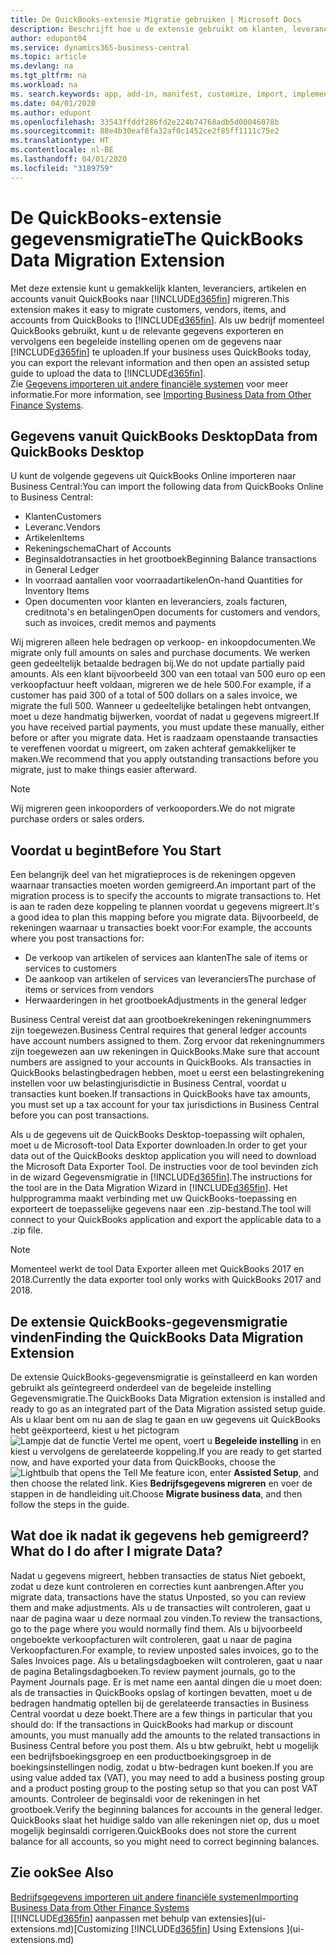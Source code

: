 ```yaml
---
title: De QuickBooks-extensie Migratie gebruiken | Microsoft Docs
description: Beschrijft hoe u de extensie gebruikt om klanten, leveranciers, artikelen en rekeningen van QuickBooks Desktop naar Business Central te importeren.
author: edupont04
ms.service: dynamics365-business-central
ms.topic: article
ms.devlang: na
ms.tgt_pltfrm: na
ms.workload: na
ms. search.keywords: app, add-in, manifest, customize, import, implement
ms.date: 04/01/2020
ms.author: edupont
ms.openlocfilehash: 33543ffddf286fd2e224b74768adb5d00046078b
ms.sourcegitcommit: 88e4b30eaf6fa32af0c1452ce2f85ff1111c75e2
ms.translationtype: HT
ms.contentlocale: nl-BE
ms.lasthandoff: 04/01/2020
ms.locfileid: "3189759"
---
```

# <a name="the-quickbooks-data-migration-extension"></a><span data-ttu-id="43aab-103">De QuickBooks-extensie gegevensmigratie</span><span class="sxs-lookup"><span data-stu-id="43aab-103">The QuickBooks Data Migration Extension</span></span>
<span data-ttu-id="43aab-104">Met deze extensie kunt u gemakkelijk klanten, leveranciers, artikelen en accounts vanuit QuickBooks naar [!INCLUDE[d365fin](includes/d365fin_md.md)] migreren.</span><span class="sxs-lookup"><span data-stu-id="43aab-104">This extension makes it easy to migrate customers, vendors, items, and accounts from QuickBooks to [!INCLUDE[d365fin](includes/d365fin_md.md)].</span></span> <span data-ttu-id="43aab-105">Als uw bedrijf momenteel QuickBooks gebruikt, kunt u de relevante gegevens exporteren en vervolgens een begeleide instelling openen om de gegevens naar [!INCLUDE[d365fin](includes/d365fin_md.md)] te uploaden.</span><span class="sxs-lookup"><span data-stu-id="43aab-105">If your business uses QuickBooks today, you can export the relevant information and then open an assisted setup guide to upload the data to [!INCLUDE[d365fin](includes/d365fin_md.md)].</span></span>  
<span data-ttu-id="43aab-106">Zie [Gegevens importeren uit andere financiële systemen](across-import-data-configuration-packages.md) voor meer informatie.</span><span class="sxs-lookup"><span data-stu-id="43aab-106">For more information, see [Importing Business Data from Other Finance Systems](across-import-data-configuration-packages.md).</span></span>

## <a name="data-from-quickbooks-desktop"></a><span data-ttu-id="43aab-107">Gegevens vanuit QuickBooks Desktop</span><span class="sxs-lookup"><span data-stu-id="43aab-107">Data from QuickBooks Desktop</span></span>
 
<span data-ttu-id="43aab-108">U kunt de volgende gegevens uit QuickBooks Online importeren naar Business Central:</span><span class="sxs-lookup"><span data-stu-id="43aab-108">You can import the following data from QuickBooks Online to Business Central:</span></span>

- <span data-ttu-id="43aab-109">Klanten</span><span class="sxs-lookup"><span data-stu-id="43aab-109">Customers</span></span>  
- <span data-ttu-id="43aab-110">Leveranc.</span><span class="sxs-lookup"><span data-stu-id="43aab-110">Vendors</span></span>  
- <span data-ttu-id="43aab-111">Artikelen</span><span class="sxs-lookup"><span data-stu-id="43aab-111">Items</span></span>  
- <span data-ttu-id="43aab-112">Rekeningschema</span><span class="sxs-lookup"><span data-stu-id="43aab-112">Chart of Accounts</span></span>  
- <span data-ttu-id="43aab-113">Beginsaldotransacties in het grootboek</span><span class="sxs-lookup"><span data-stu-id="43aab-113">Beginning Balance transactions in General Ledger</span></span>  
- <span data-ttu-id="43aab-114">In voorraad aantallen voor voorraadartikelen</span><span class="sxs-lookup"><span data-stu-id="43aab-114">On-hand Quantities for Inventory Items</span></span>  
- <span data-ttu-id="43aab-115">Open documenten voor klanten en leveranciers, zoals facturen, creditnota's en betalingen</span><span class="sxs-lookup"><span data-stu-id="43aab-115">Open documents for customers and vendors, such as invoices, credit memos and payments</span></span>  

<span data-ttu-id="43aab-116">Wij migreren alleen hele bedragen op verkoop- en inkoopdocumenten.</span><span class="sxs-lookup"><span data-stu-id="43aab-116">We migrate only full amounts on sales and purchase documents.</span></span> <span data-ttu-id="43aab-117">We werken geen gedeeltelijk betaalde bedragen bij.</span><span class="sxs-lookup"><span data-stu-id="43aab-117">We do not update partially paid amounts.</span></span> <span data-ttu-id="43aab-118">Als een klant bijvoorbeeld 300 van een totaal van 500 euro op een verkoopfactuur heeft voldaan, migreren we de hele 500.</span><span class="sxs-lookup"><span data-stu-id="43aab-118">For example, if a customer has paid 300 of a total of 500 dollars on a sales invoice, we migrate the full 500.</span></span> <span data-ttu-id="43aab-119">Wanneer u gedeeltelijke betalingen hebt ontvangen, moet u deze handmatig bijwerken, voordat of nadat u gegevens migreert.</span><span class="sxs-lookup"><span data-stu-id="43aab-119">If you have received partial payments, you must update these manually, either before or after you migrate data.</span></span> <span data-ttu-id="43aab-120">Het is raadzaam openstaande transacties te vereffenen voordat u migreert, om zaken achteraf gemakkelijker te maken.</span><span class="sxs-lookup"><span data-stu-id="43aab-120">We recommend that you apply outstanding transactions before you migrate, just to make things easier afterward.</span></span>

> [!NOTE]
> <span data-ttu-id="43aab-121">Wij migreren geen inkooporders of verkooporders.</span><span class="sxs-lookup"><span data-stu-id="43aab-121">We do not migrate purchase orders or sales orders.</span></span>

## <a name="before-you-start"></a><span data-ttu-id="43aab-122">Voordat u begint</span><span class="sxs-lookup"><span data-stu-id="43aab-122">Before You Start</span></span>
<span data-ttu-id="43aab-123">Een belangrijk deel van het migratieproces is de rekeningen opgeven waarnaar transacties moeten worden gemigreerd.</span><span class="sxs-lookup"><span data-stu-id="43aab-123">An important part of the migration process is to specify the accounts to migrate transactions to.</span></span> <span data-ttu-id="43aab-124">Het is aan te raden deze koppeling te plannen voordat u gegevens migreert.</span><span class="sxs-lookup"><span data-stu-id="43aab-124">It's a good idea to plan this mapping before you migrate data.</span></span> <span data-ttu-id="43aab-125">Bijvoorbeeld, de rekeningen waarnaar u transacties boekt voor:</span><span class="sxs-lookup"><span data-stu-id="43aab-125">For example, the accounts where you post transactions for:</span></span>

- <span data-ttu-id="43aab-126">De verkoop van artikelen of services aan klanten</span><span class="sxs-lookup"><span data-stu-id="43aab-126">The sale of items or services to customers</span></span>  
- <span data-ttu-id="43aab-127">De aankoop van artikelen of services van leveranciers</span><span class="sxs-lookup"><span data-stu-id="43aab-127">The purchase of items or services from vendors</span></span>  
- <span data-ttu-id="43aab-128">Herwaarderingen in het grootboek</span><span class="sxs-lookup"><span data-stu-id="43aab-128">Adjustments in the general ledger</span></span>  

<span data-ttu-id="43aab-129">Business Central vereist dat aan grootboekrekeningen rekeningnummers zijn toegewezen.</span><span class="sxs-lookup"><span data-stu-id="43aab-129">Business Central requires that general ledger accounts have account numbers assigned to them.</span></span> <span data-ttu-id="43aab-130">Zorg ervoor dat rekeningnummers zijn toegewezen aan uw rekeningen in QuickBooks.</span><span class="sxs-lookup"><span data-stu-id="43aab-130">Make sure that account numbers are assigned to your accounts in QuickBooks.</span></span>
<span data-ttu-id="43aab-131">Als transacties in QuickBooks belastingbedragen hebben, moet u eerst een belastingrekening instellen voor uw belastingjurisdictie in Business Central, voordat u transacties kunt boeken.</span><span class="sxs-lookup"><span data-stu-id="43aab-131">If transactions in QuickBooks have tax amounts, you must set up a tax account for your tax jurisdictions in Business Central before you can post transactions.</span></span>

<span data-ttu-id="43aab-132">Als u de gegevens uit de QuickBooks Desktop-toepassing wilt ophalen, moet u de Microsoft-tool Data Exporter downloaden.</span><span class="sxs-lookup"><span data-stu-id="43aab-132">In order to get your data out of the QuickBooks desktop application you will need to download the Microsoft Data Exporter Tool.</span></span>  <span data-ttu-id="43aab-133">De instructies voor de tool bevinden zich in de wizard Gegevensmigratie in [!INCLUDE[d365fin](includes/d365fin_md.md)].</span><span class="sxs-lookup"><span data-stu-id="43aab-133">The instructions for the tool are in the Data Migration Wizard in [!INCLUDE[d365fin](includes/d365fin_md.md)].</span></span> <span data-ttu-id="43aab-134">Het hulpprogramma maakt verbinding met uw QuickBooks-toepassing en exporteert de toepasselijke gegevens naar een .zip-bestand.</span><span class="sxs-lookup"><span data-stu-id="43aab-134">The tool will connect to your QuickBooks application and export the applicable data to a .zip file.</span></span>  

> [!NOTE]
> <span data-ttu-id="43aab-135">Momenteel werkt de tool Data Exporter alleen met QuickBooks 2017 en 2018.</span><span class="sxs-lookup"><span data-stu-id="43aab-135">Currently the data exporter tool only works with QuickBooks 2017 and 2018.</span></span>

## <a name="finding-the-quickbooks-data-migration-extension"></a><span data-ttu-id="43aab-136">De extensie QuickBooks-gegevensmigratie vinden</span><span class="sxs-lookup"><span data-stu-id="43aab-136">Finding the QuickBooks Data Migration Extension</span></span>
<span data-ttu-id="43aab-137">De extensie QuickBooks-gegevensmigratie is geïnstalleerd en kan worden gebruikt als geïntegreerd onderdeel van de begeleide instelling Gegevensmigratie.</span><span class="sxs-lookup"><span data-stu-id="43aab-137">The QuickBooks Data Migration extension is installed and ready to go as an integrated part of the Data Migration assisted setup guide.</span></span> <span data-ttu-id="43aab-138">Als u klaar bent om nu aan de slag te gaan en uw gegevens uit QuickBooks hebt geëxporteerd, kiest u het pictogram ![Lampje dat de functie Vertel me opent](media/ui-search/search_small.png "Vertel me wat u wilt doen"), voert u **Begeleide instelling** in en kiest u vervolgens de gerelateerde koppeling.</span><span class="sxs-lookup"><span data-stu-id="43aab-138">If you are ready to get started now, and have exported your data from QuickBooks, choose the ![Lightbulb that opens the Tell Me feature](media/ui-search/search_small.png "Tell me what you want to do") icon, enter **Assisted Setup**, and then choose the related link.</span></span> <span data-ttu-id="43aab-139">Kies **Bedrijfsgegevens migreren** en voer de stappen in de handleiding uit.</span><span class="sxs-lookup"><span data-stu-id="43aab-139">Choose **Migrate business data**, and then follow the steps in the guide.</span></span>  

## <a name="what-do-i-do-after-i-migrate-data"></a><span data-ttu-id="43aab-140">Wat doe ik nadat ik gegevens heb gemigreerd?</span><span class="sxs-lookup"><span data-stu-id="43aab-140">What do I do after I migrate Data?</span></span>
<span data-ttu-id="43aab-141">Nadat u gegevens migreert, hebben transacties de status Niet geboekt, zodat u deze kunt controleren en correcties kunt aanbrengen.</span><span class="sxs-lookup"><span data-stu-id="43aab-141">After you migrate data, transactions have the status Unposted, so you can review them and make adjustments.</span></span> <span data-ttu-id="43aab-142">Als u de transacties wilt controleren, gaat u naar de pagina waar u deze normaal zou vinden.</span><span class="sxs-lookup"><span data-stu-id="43aab-142">To review the transactions, go to the page where you would normally find them.</span></span> <span data-ttu-id="43aab-143">Als u bijvoorbeeld ongeboekte verkoopfacturen wilt controleren, gaat u naar de pagina Verkoopfacturen.</span><span class="sxs-lookup"><span data-stu-id="43aab-143">For example, to review unposted sales invoices, go to the Sales Invoices page.</span></span> <span data-ttu-id="43aab-144">Als u betalingsdagboeken wilt controleren, gaat u naar de pagina Betalingsdagboeken.</span><span class="sxs-lookup"><span data-stu-id="43aab-144">To review payment journals, go to the Payment Journals page.</span></span>
<span data-ttu-id="43aab-145">Er is met name een aantal dingen die u moet doen: als de transacties in QuickBooks opslag of kortingen bevatten, moet u de bedragen handmatig optellen bij de gerelateerde transacties in Business Central voordat u deze boekt.</span><span class="sxs-lookup"><span data-stu-id="43aab-145">There are a few things in particular that you should do: If the transactions in QuickBooks had markup or discount amounts, you must manually add the amounts to the related transactions in Business Central before you post them.</span></span>
<span data-ttu-id="43aab-146">Als u btw gebruikt, hebt u mogelijk een bedrijfsboekingsgroep en een productboekingsgroep in de boekingsinstellingen nodig, zodat u btw-bedragen kunt boeken.</span><span class="sxs-lookup"><span data-stu-id="43aab-146">If you are using value added tax (VAT), you may need to add a business posting group and a product posting group to the posting setup so that you can post VAT amounts.</span></span>
<span data-ttu-id="43aab-147">Controleer de beginsaldi voor de rekeningen in het grootboek.</span><span class="sxs-lookup"><span data-stu-id="43aab-147">Verify the beginning balances for accounts in the general ledger.</span></span> <span data-ttu-id="43aab-148">QuickBooks slaat het huidige saldo van alle rekeningen niet op, dus u moet mogelijk beginsaldi corrigeren.</span><span class="sxs-lookup"><span data-stu-id="43aab-148">QuickBooks does not store the current balance for all accounts, so you might need to correct beginning balances.</span></span>

## <a name="see-also"></a><span data-ttu-id="43aab-149">Zie ook</span><span class="sxs-lookup"><span data-stu-id="43aab-149">See Also</span></span>
[<span data-ttu-id="43aab-150">Bedrijfsgegevens importeren uit andere financiële systemen</span><span class="sxs-lookup"><span data-stu-id="43aab-150">Importing Business Data from Other Finance Systems</span></span>](across-import-data-configuration-packages.md)  
<span data-ttu-id="43aab-151">[[!INCLUDE[d365fin](includes/d365fin_md.md)] aanpassen met behulp van extensies](ui-extensions.md)</span><span class="sxs-lookup"><span data-stu-id="43aab-151">[Customizing [!INCLUDE[d365fin](includes/d365fin_md.md)] Using Extensions ](ui-extensions.md)</span></span>  
